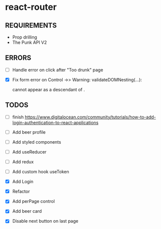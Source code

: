 # react-router

## REQUIREMENTS
- Prop drilling
- The Punk API V2


## ERRORS
- [ ] Handle error on click after "Too drunk" page

- [x] Fix form error on Control ->> Warning: validateDOMNesting(...): <form> cannot appear as a descendant of <form>.

## TODOS

- [ ] finish https://www.digitalocean.com/community/tutorials/how-to-add-login-authentication-to-react-applications
- [ ] Add beer profile
- [ ] Add styled components
- [ ] Add useReducer
- [ ] Add redux 
- [ ] Add custom hook useToken 

- [x] Add Login
- [x] Refactor 
- [x] Add perPage control 
- [x] Add beer card
- [x] Disable next button on last page

